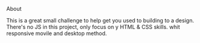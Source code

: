 About

This is a great small challenge to help get you used to building to a design. There's no JS in this project, 
only focus on y HTML & CSS skills. whit responsive movile and desktop method.
